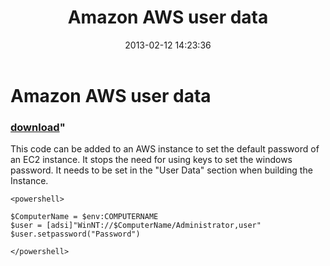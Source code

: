 ﻿---
pid:            3939
parent:         0
children:       
poster:         AdrianWoodrup
title:          Amazon AWS user data
date:           2013-02-12 14:23:36
format:         posh
---

# Amazon AWS user data

### [download](3939.ps1)"

This code can be added to an AWS instance to set the default password of an EC2 instance. It stops the need for using keys to set the windows password. It needs to be set in the "User Data" section when building the Instance. 

```posh
<powershell>

$ComputerName = $env:COMPUTERNAME
$user = [adsi]"WinNT://$ComputerName/Administrator,user"
$user.setpassword("Password")

</powershell>
```
